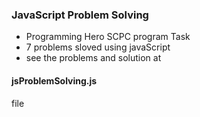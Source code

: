 ### JavaScript Problem Solving

- Programming Hero SCPC program Task 
- 7 problems sloved using javaScript
- see the problems and solution at 
#### jsProblemSolving.js 
file
